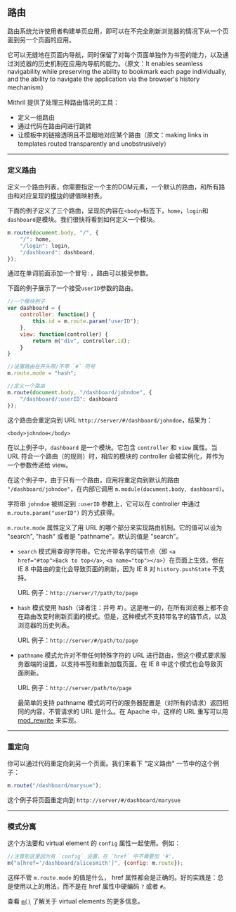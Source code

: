 ## 路由

路由系统允许使用者构建单页应用，即可以在不完全刷新浏览器的情况下从一个页面到另一个页面的应用。

它可以无缝地在页面内导航，同时保留了对每个页面单独作为书签的能力，以及通过浏览器的历史机制在应用内导航的能力。（原文：It enables seamless navigability while preserving the ability to bookmark each page individually, and the ability to navigate the application via the browser's history mechanism）

Mithril 提供了处理三种路由情况的工具：

- 定义一组路由
- 通过代码在路由间进行跳转
- 让模板中的链接透明且不显眼地对应某个路由（原文：making links in templates routed transparently and unobstrusively）

---

### 定义路由

定义一个路由列表，你需要指定一个主的DOM元素，一个默认的路由，和所有路由和对应呈现的[模块](mithril.module.md)的键值映射表。

下面的例子定义了三个路由，呈现的内容在`<body>`标签下，`home`，`login`和`dashboard`是模块。我们很快将看到如何定义一个模块。

```javascript
m.route(document.body, "/", {
	"/": home,
	"/login": login,
	"/dashboard": dashboard,
});
```

通过在单词前面添加一个冒号`:`，路由可以接受参数。

下面的例子展示了一个接受`userID`参数的路由。

```javascript
//一个模块例子
var dashboard = {
	controller: function() {
		this.id = m.route.param("userID");
	},
	view: function(controller) {
		return m("div", controller.id);
	}
}

//设置路由在开头带/不带 `#` 符号
m.route.mode = "hash";

//定义一个路由
m.route(document.body, "/dashboard/johndoe", {
	"/dashboard/:userID": dashboard
});
```

这个路由会重定向到 URL `http://server/#/dashboard/johndoe`，结果为：

```markup
<body>johndoe</body>
```

在以上例子中，`dashboard` 是一个模块。它包含 `controller` 和 `view` 属性。当 URL 符合一个路由（的规则）时，相应的模块的 controller 会被实例化，并作为一个参数传递给 view。

在这个例子中，由于只有一个路由，应用将重定向到默认的路由 `"/dashboard/johndoe"`，在内部它调用 `m.module(document.body, dashboard)`。

字符串 `johndoe` 被绑定到 `:userID` 参数上，它可以在 controller 中通过 `m.route.param("userID")` 的方式获得。

`m.route.mode` 属性定义了用 URL 的哪个部分来实现路由机制。它的值可以设为 "search", "hash" 或者是 "pathname"。默认的值是 "search"。

- `search` 模式用查询字符串。它允许带名字的锚节点（即 `<a href="#top">Back to top</a>`, `<a name="top"></a>`）在页面上生效。但在 IE 8 中路由的变化会导致页面的刷新，因为 IE 8 对 `history.pushState` 不支持。

    URL 例子：`http://server/?/path/to/page`

- `hash` 模式使用 hash（译者注：井号 #）。这是唯一的，在所有浏览器上都不会在路由改变时刷新页面的模式。但是，这种模式不支持带名字的锚节点，以及浏览器的历史列表。

    URL 例子：`http://server/#/path/to/page`

- `pathname` 模式允许对不带任何特殊字符的 URL 进行路由，但这个模式要求服务器端的设置，以支持书签和重新加载页面。在 IE 8 中这个模式也会导致页面刷新。

    URL 例子：`http://server/path/to/page`

    最简单的支持 pathname 模式的可行的服务器配置是（对所有的请求）返回相同的内容，不管请求的 URL 是什么。在 Apache 中，这样的 URL 重写可以用 [mod_rewrite](https://httpd.apache.org/docs/current/mod/mod_rewrite.html) 来实现。

---

### 重定向

你可以通过代码重定向到另一个页面。我们来看下 "定义路由" 一节中的这个例子：

```javascript
m.route("/dashboard/marysue");
```

这个例子将页面重定向到 `http://server/#/dashboard/marysue`

---

### 模式分离

这个方法要和 virtual element 的 `config` 属性一起使用。例如：

```javascript
//注意到这里因为有 `config` 设置，在 `href` 中不需要加 '#'，
m("a[href='/dashboard/alicesmith']", {config: m.route});
```

这样不管 `m.route.mode` 的值是什么， href 属性都会是正确的。好的实践是：总是使用以上的用法，而不是在 href 属性中硬编码 `?` 或者 `#`。

查看 [`m()`](mithril.md) 了解关于 virtual elements 的更多信息。
